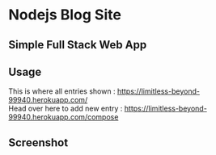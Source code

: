 # Nodejs Blog Site
## Simple Full Stack Web App
## Usage
This is where all entries shown : https://limitless-beyond-99940.herokuapp.com/ <br>
Head over here to add new entry : https://limitless-beyond-99940.herokuapp.com/compose
## Screenshot
